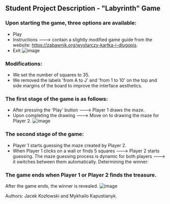 ## Student Project Description - "Labyrinth" Game
### Upon starting the game, three options are available:
- Play
- Instructions ---> contain a slightly modified game guide from the website: https://zabawnik.org/wystarczy-kartka-i-dlugopis.
- Exit
![image](https://github.com/user-attachments/assets/6b46e89c-5591-472b-8fcd-b20d9bf587ef)


### Modifications:

- We set the number of squares to 35.
- We removed the labels 'from A to J' and 'from 1 to 10' on the top and side margins of the board to improve the interface aesthetics.
### The first stage of the game is as follows:

- After pressing the 'Play' button ---> Player 1 draws the maze.
- Upon completing the drawing ---> Move on to drawing the maze for Player 2.
  ![image](https://github.com/user-attachments/assets/152625f4-66ce-46b5-a9c7-b448b1f57701)

### The second stage of the game:

- Player 1 starts guessing the maze created by Player 2.
- When Player 1 clicks on a wall or finds 5 squares ---> Player 2 starts guessing.
The maze guessing process is dynamic for both players ---> it switches between them automatically.
Determining the winner:

### The game ends when Player 1 or Player 2 finds the treasure.
After the game ends, the winner is revealed.
![image](https://github.com/user-attachments/assets/ba0442c1-77e6-4ba5-97e3-63536c83799b)

Authors: Jacek Kozłowski and Mykhailo Kapustianyk.
